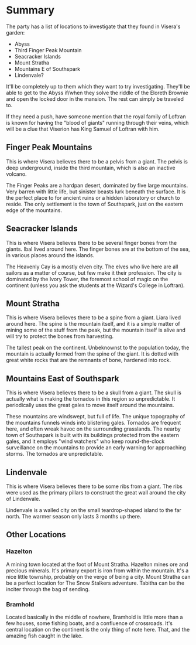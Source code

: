# Summary
The party has a list of locations to investigate that they found in Visera's garden:
- Abyss
- Third Finger Peak Mountain
- Seacracker Islands
- Mount Stratha
- Mountains E of Southspark
- Lindenvale?

It'll be completely up to them which they want to try investigating. They'll be able to get to the Abyss if/when they solve the riddle of the Eloreth Brownie and open the locked door in the mansion. The rest can simply be traveled to.

If they need a push, have someone mention that the royal family of Loftran is known for having the "blood of giants" running through their veins, which will be a clue that Viserion has King Samuel of Loftran with him.

## Finger Peak Mountains
This is where Visera believes there to be a pelvis from a giant. The pelvis is deep underground, inside the third mountain, which is also an inactive volcano.

The Finger Peaks are a hardpan desert, dominated by five large mountains. Very barren with little life, but sinister beasts lurk beneath the surface. It is the perfect place to for ancient ruins or a hidden laboratory or church to reside. The only settlement is the town of Southspark, just on the eastern edge of the mountains.

## Seacracker Islands
This is where Visera believes there to be several finger bones from the giants. Ibal lived around here. The finger bones are at the bottom of the sea, in various places around the islands.

The Heavenly Cay is a mostly elven city. The elves who live here are all sailors as a matter of course, but few make it their profession. The city is dominated by the Ivory Tower, the foremost school of magic on the continent (unless you ask the students at the Wizard's College in Loftran).

## Mount Stratha
This is where Visera believes there to be a spine from a giant. Liara lived around here. The spine is the mountain itself, and it is a simple matter of mining some of the stuff from the peak, but the mountain itself is alive and will try to protect the bones from harvesting.

The tallest peak on the continent. Unbeknownst to the population today, the mountain is actually formed from the spine of the giant. It is dotted with great white rocks that are the remnants of bone, hardened into rock.

## Mountains East of Southspark
This is where Visera believes there to be a skull from a giant. The skull is actually what is making the tornados in this region so unpredictable. It periodically uses the great gales to move itself around the mountains.

These mountains are windswept, but full of life. The unique topography of the mountains funnels winds into blistering gales. Tornados are frequent here, and often wreak havoc on the surrounding grasslands. The nearby town of Southspark is built with its buildings protected from the eastern gales, and it employs "wind watchers" who keep round-the-clock surveillance on the mountains to provide an early warning for approaching storms. The tornados are unpredictable.

## Lindenvale
This is where Visera believes there to be some ribs from a giant. The ribs were used as the primary pillars to construct the great wall around the city of Lindenvale.

Lindenvale is a walled city on the small teardrop-shaped island to the far north. The warmer season only lasts 3 months up there.

## Other Locations

### Hazelton
A mining town located at the foot of Mount Stratha. Hazelton mines ore and precious minerals. It's primary export is iron from within the mountain. It's a nice little township, probably on the verge of being a city. Mount Stratha can be a perfect location for The Snow Stalkers adventure. Tabitha can be the inciter through the bag of sending.

### Bramhold
Located basically in the middle of nowhere, Bramhold is little more than a few houses, some fishing boats, and a confluence of crossroads. It's central location on the continent is the only thing of note here. That, and the amazing fish caught in the lake.
